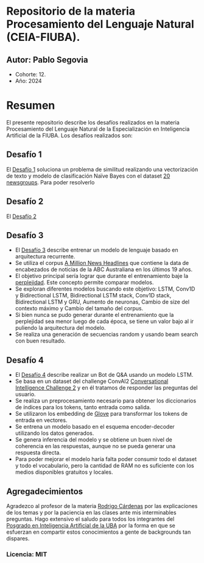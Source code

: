 # Repositorio de la materia Procesamiento del Lenguaje Natural (CEIA-FIUBA).
## Autor: Pablo Segovia
- Cohorte: 12.
- Año: 2024

# Resumen
El presente repositorio describe los desafíos realizados en la materia Procesamiento del Lenguaje Natural de la Especialización en Inteligencia Artificial de la FIUBA.
Los desafíos realizados son:

## Desafío 1 
El [Desafío 1](https://github.com/manoloacademia/CEIA_NLP/blob/main/Desafio_1_PabloSegovia.ipynb) soluciona un problema de similitud realizando una vectorización de texto y modelo de clasificación Naïve Bayes con el dataset [20 newsgroups](https://scikit-learn.org/0.19/datasets/twenty_newsgroups.html).
Para poder resolverlo

## Desafío 2
El [Desafío 2](https://github.com/manoloacademia/CEIA_NLP/blob/main/Desafio_2_PabloSegovia.ipynb)

## Desafío 3
- El [Desafío 3](https://github.com/manoloacademia/CEIA_NLP/blob/main/Desaf%C3%ADo%203_PabloSegovia.ipynb) describe entrenar un modelo de lenguaje basado en arquitectura recurrente.
- Se utiliza el corpus [A Million News Headlines](https://www.kaggle.com/datasets/therohk/million-headlines/data) que contiene la data de encabezados de noticias de la ABC Australiana en los últimos 19 años.
- El objetivo principal sería lograr que durante el entrenamiento baje la [perplejidad](https://medium.com/nlplanet/two-minutes-nlp-perplexity-explained-with-simple-probabilities-6cdc46884584). Este concepto permite comparar modelos.
- Se exploran diferentes modelos buscando este objetivo: LSTM, Conv1D y Bidirectional LSTM, Bidirectional LSTM stack, Conv1D stack, Bidirectional LSTM y GRU, Aumento de neuronas, Cambio de size del contexto máximo y Cambio del tamaño del corpus.
- Si bien nunca se pudo generar durante el entrenamiento que la perplejidad sea menor luego de cada época, se tiene un valor bajo al ir puliendo la arquitectura del modelo.
- Se realiza una generación de secuencias random y usando beam search con buen resultado.


## Desafío 4
- El [Desafío 4](https://github.com/manoloacademia/CEIA_NLP/blob/main/Desaf%C3%ADo_4_PabloSegovia.ipynb) describe realizar un Bot de Q&A usando un modelo LSTM.
- Se basa en un dataset del challenge ConvAI2 [Conversational Intelligence Challenge 2](https://convai.io/data/) y en él tratamos de responder las preguntas del usuario.
- Se realiza un preprocesamiento necesario para obtener los diccionarios de índices para los tokens, tanto entrada como salida.
- Se utilizaron los embedding de [Glove](https://nlp.stanford.edu/projects/glove/) para transformar los tokens de entrada en vectores.
- Se entrena un modelo basado en el esquema encoder-decoder utilizando los datos generados.
- Se genera inferencia del modelo y se obtiene un buen nivel de coherencia en las respuestas, aunque no se pueda generar una respuesta directa.
- Para poder mejorar el modelo haría falta poder consumir todo el dataset y todo el vocabulario, pero la cantidad de RAM no es suficiente con los medios disponibles gratuitos y locales.

## Agregadecimientos
Agradezco al profesor de la materia [Rodrigo Cárdenas](https://github.com/rodo-qatar) por las explicaciones de los temas y por la paciencia en las clases ante mis interminables preguntas.
Hago extensivo el saludo para todos los integrantes del [Posgrado en Inteligencia Artificial de la UBA](https://github.com/FIUBA-Posgrado-Inteligencia-Artificial) por la forma en que se esfuerzan en compartir estos conocimientos a gente de backgrounds tan dispares.

### Licencia: MIT
